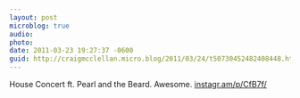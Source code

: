 ```yaml
---
layout: post
microblog: true
audio: 
photo: 
date: 2011-03-23 19:27:37 -0600
guid: http://craigmcclellan.micro.blog/2011/03/24/t50730452482408448.html
---
```

House Concert ft. Pearl and the Beard. Awesome.  [instagr.am/p/CfB7f/](http://instagr.am/p/CfB7f/)

